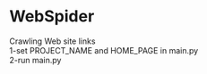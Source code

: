 # WebSpider

Crawling Web site links<br />
1-set PROJECT_NAME and HOME_PAGE in main.py<br />
2-run main.py<br />
